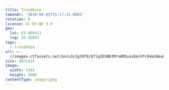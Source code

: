 ```yaml
---
title: Trondheim
takenAt: '2018-04-05T15:17:31.000Z'
rotation: 0
license: CC BY-ND 3.0
geo:
  lat: 63.400411
  lng: 10.36855
tags:
  - trondheim
url: >-
  //images.ctfassets.net/bncv3c2gt878/bTlgIDSN0JMrnAM1vozEm/dfc94a18ea9bc7fb08a4826554462f5c/trondheim_40487679575_o
size: 4021414
image:
  width: 5344
  height: 3006
contentType: image/jpeg
---
```


